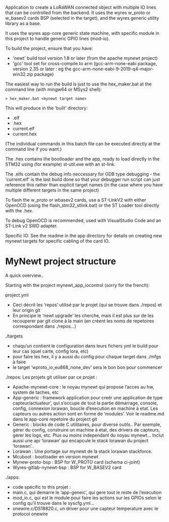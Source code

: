 Application to create a LoRaWAN connected object with multiple IO lines that can be controlled from the backend.
It uses the wyres w_proto or w_basev2 cards BSP (selected in the target), and the wyres generic utility library as a base.

It uses the wyres app-core generic state machine, with specific module in this project to handle generic GPIO lines (mod-io).

To build the project, ensure that you have:
 - 'newt' build tool version 1.8 or later (from the apache mynewt project)
 - 'gcc' tool set for cross-compile to arm (gcc-arm-none-eabi package, version 2.35 or later : eg the gcc-arm-none-eabi-9-2019-q4-major-win32.zip package)

The easiest way to run the build is just to use the hex_maker.bat at the command line (with mingw64 or MSys2 shell):
```
> hex_maker.bat <mynewt target name>
```

This will produce in the 'built' directory:
 - <targetname>.elf
 - <targetname>.hex
 - current.elf
 - current.hex
 
(The individual commands in this batch file can be executed directly at the command line if you want.)

The .hex contains the bootloader and the app, ready to load directly in the STM32 using (for example) st-util.exe with an st-link. 

The .elfs contain the debug info neccessary for GDB type debugging - the 'current.elf' is the last build done so that your debugger run script can just 
reference this rather than explicit target names (in the case where you have multiple different targets in the same project)

To flash the w_proto or wbasev2 cards, use a ST-LinkV2 with either OpenOCD (using the flash_stm32_stlink.bat) or the ST Loader tool directly with the .hex.

To debug OpenOCD is recommended, used with VisualStudio Code and an ST-Link v2 SWD adapter.

Specific IO:
See the readme in the app directory for details on creating new mynewt targets for specific cabling of the card IO.
 
# MyNewt project structure
A quick overview..
 
Starting with the project mynewt_app_iocontrol (sorry for the french):

 project.yml
 - Ceci décrit les ‘repos’ utilisé par le projet (qui se trouve dans ./repos) et leur origin git
 - En principe le ‘newt upgrade’ les cherche, mais il est plus sur de les recouperer par git clone à la main (en créent les noms de repetoires correspondant dans ./repos…)

 ./targets 
- chaqu’un contient le configuration dans leurs fichers yml le build pour leur cas (quel carte, config lora, etc)
-	pour faire les hex, il y a aussi du config pour chaque target dans ./mfgs à faire
-	le target ‘wproto_io_eu868_none_dev’ sera le bon bon pour commencer

 ./repos: Les projets git utiliser par ce projet :
-	Apache-mynewt-core : le noyau mynewt qui propose l’acces au hw, system de taches, etc
-	App-generic : framework application  pour creér une application de type capteur/actuateur’, qui s’occupe de tout la partie démarrage, console, config, connexion lorawan, boucle d’execution en machine à etat. Les capteurs ou autres action sont en forme de ‘modules’. Voir le readme.md dans le app-core repetoire du project git
-	Generic : blocks de code C utilitaires, pour diverse outils.. Par exemple, gérer du config, construire un machine à etat,  des drivers de capteurs, gérer les logs, etc. Plus ou moins independant du noyau mynewt… Inclut aussi une api ‘lorawan’ qui encapcule le stack lorawan du project ‘lorawan’..
-	Lorawan : Une portage sur mynewt de la stack lorawan stackforce.
-	Mcuboot : bootloader en version mynewt
-	Mynew-proto-bsp : BSP for W_PROTO card (schema ci-joint)
-	Wyres-gitlab-nynewt-bsp : BSP for W_BASEV2 card

 ./apps:
-	code spécific to this projet : 
-	main.c, qui demarre le ‘app-geneic’, qui gere tout le reste de l’execution
-	mod_io.c, qui est le module pour faire les actions sur les GPIOs selon le config qu’il trouve dans le syscfg.yml…
-	onewire.c/DS18820.c, un driver pour une capteur temperature avec le protocol onewire


